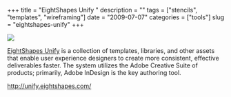 +++
title = "EightShapes Unify  "
description = ""
tags = ["stencils", "templates", "wireframing"]
date = "2009-07-07"
categories = ["tools"]
slug = "eightshapes-unify"
+++


<div class="tool-screenshot mb1"><a href="http://unify.eightshapes.com/"><img id="bluga-thumbnail-2785" class="bluga-thumbnail custom" src="//konigi.com/media/bluga/
wt5230cfb0978de_custom.jpg"/></a></div><p><a href="http://unify.eightshapes.com/">EightShapes Unify</a> is a collection of templates, libraries, and other assets that enable user experience designers to create more consistent, effective deliverables faster. The system utilizes the Adobe Creative Suite of products; primarily, Adobe InDesign is the key authoring tool.</p>
  
<p><a href="http://unify.eightshapes.com/">http://unify.eightshapes.com/</a></p>
      
